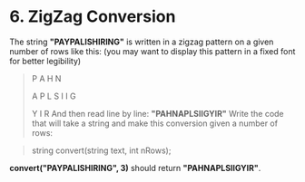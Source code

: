 # 6. ZigZag Conversion

The string **"PAYPALISHIRING"** is written in a zigzag pattern on a given number of rows like this: (you may want to display this pattern in a fixed font for better legibility)

> P   A   H   N
> 
> A P L S I I G
> 
> Y   I   R
And then read line by line: **"PAHNAPLSIIGYIR"**
Write the code that will take a string and make this conversion given a number of rows:

> string convert(string text, int nRows);

**convert("PAYPALISHIRING", 3)** should return **"PAHNAPLSIIGYIR"**.
